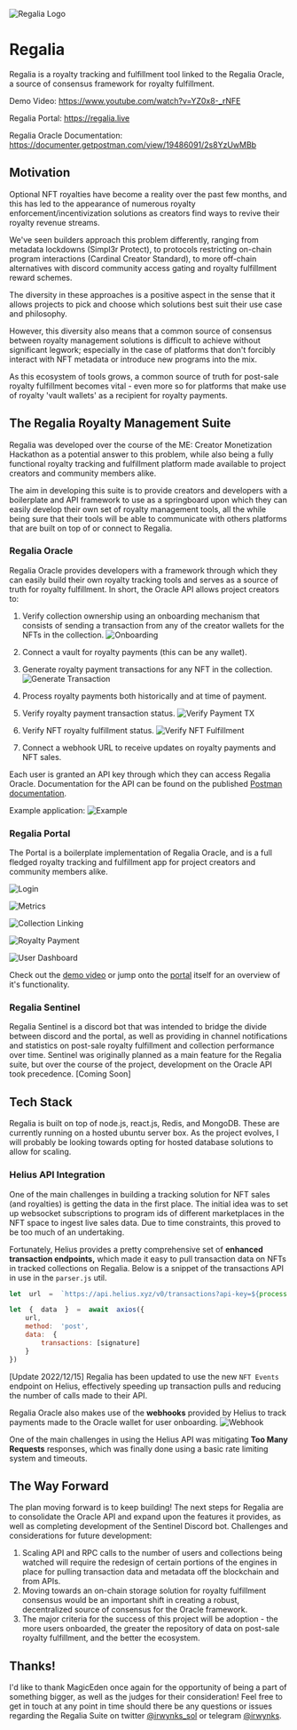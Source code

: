 ![Regalia Logo](https://i.imgur.com/9Bp9Irol.png)
# Regalia
Regalia is a royalty tracking and fulfillment tool linked to the Regalia Oracle, a source of consensus framework for royalty fulfillment.

Demo Video: https://www.youtube.com/watch?v=YZ0x8-_rNFE

Regalia Portal: https://regalia.live

Regalia Oracle Documentation: https://documenter.getpostman.com/view/19486091/2s8YzUwMBb

## Motivation
Optional NFT royalties have become a reality over the past few months, and this has led to the appearance of numerous royalty enforcement/incentivization solutions as creators find ways to revive their royalty revenue streams.

We've seen builders approach this problem differently, ranging from metadata lockdowns (Simpl3r Protect), to protocols restricting on-chain program interactions (Cardinal Creator Standard), to more off-chain alternatives with discord community access gating and royalty fulfillment reward schemes.

The diversity in these approaches is a positive aspect in the sense that it allows projects to pick and choose which solutions best suit their use case and philosophy.

However, this diversity also means that a common source of consensus between royalty management solutions is difficult to achieve without significant legwork; especially in the case of platforms that don't forcibly interact with NFT metadata or introduce new programs into the mix.

As this ecosystem of tools grows, a common source of truth for post-sale royalty fulfillment becomes vital - even more so for platforms that make use of royalty 'vault wallets' as a recipient for royalty payments.

## The Regalia Royalty Management Suite
Regalia was developed over the course of the ME: Creator Monetization Hackathon as a potential answer to this problem, while also being a fully functional royalty tracking and fulfillment platform made available to project creators and community members alike. 

The aim in developing this suite is to provide creators and developers with a boilerplate and API framework to use as a springboard upon which they can easily develop their own set of royalty management tools, all the while being sure that their tools will be able to communicate with others platforms that are built on top of or connect to Regalia.

### Regalia Oracle
Regalia Oracle provides developers with a framework through which they can easily build their own royalty tracking tools and serves as a source of truth for royalty fulfillment. In short, the Oracle API allows project creators to:

 1. Verify collection ownership using an onboarding mechanism that consists of sending a transaction from any of the creator wallets for the NFTs in the collection.
![Onboarding](https://i.imgur.com/nvp7OtR.gif)

 3. Connect a vault for royalty payments (this can be any wallet).
 
 5. Generate royalty payment transactions for any NFT in the collection.
![Generate Transaction](https://i.imgur.com/dJV4EB1.gif)
 6. Process royalty payments both historically and at time of payment.
 7. Verify royalty payment transaction status.
 ![Verify Payment TX](https://i.imgur.com/3GfygA6.gif)
 8. Verify NFT royalty fulfillment status.
![Verify NFT Fulfillment](https://i.imgur.com/3F0Wfl9.gif)
 10. Connect a webhook URL to receive updates on royalty payments and NFT sales.

Each user is granted an API key through which they can access Regalia Oracle. Documentation for the API can be found on the published [Postman documentation](https://documenter.getpostman.com/view/19486091/2s8YzUwMBb).

Example application:
![Example](https://i.imgur.com/3lnqDaa.png)

### Regalia Portal
The Portal is a boilerplate implementation of Regalia Oracle, and is a full fledged royalty tracking and fulfillment app for project creators and community members alike.

![Login](https://i.imgur.com/WUBeyP2.png)

![Metrics](https://i.imgur.com/qYdHqKl.png)

![Collection Linking](https://i.imgur.com/uIOANIf.png)

![Royalty Payment](https://i.imgur.com/JApBJGU.png)

![User Dashboard](https://i.imgur.com/TALGdZH.png)

Check out the [demo video](https://www.youtube.com/watch?v=YZ0x8-_rNFE) or jump onto the [portal](https://regalia.live) itself for an overview of it's functionality.

### Regalia Sentinel
Regalia Sentinel is a discord bot that was intended to bridge the divide between discord and the portal, as well as providing in channel notifications and statistics on post-sale royalty fulfillment and collection performance over time. Sentinel was originally planned as a main feature for the Regalia suite, but over the course of the project, development on the Oracle API took precedence.
[Coming Soon]

## Tech Stack
Regalia is built on top of node.js, react.js, Redis, and MongoDB. These are currently running on a hosted ubuntu server box. As the project evolves, I will probably be looking towards opting for hosted database solutions to allow for scaling.
### Helius API Integration
One of the main challenges in building a tracking solution for NFT sales (and royalties) is getting the data in the first place. The initial idea was to set up websocket subscriptions to program ids of different marketplaces in the NFT space to ingest live sales data. Due to time constraints, this proved to be too much of an undertaking. 

Fortunately, Helius provides a pretty comprehensive set of **enhanced transaction endpoints,** which made it easy to pull transaction data on NFTs in tracked collections on Regalia. Below is a snippet of the transactions API in use in the `parser.js` util.
```js
let  url  =  `https://api.helius.xyz/v0/transactions?api-key=${process.env.HELIUS_API_KEY}&commitment=confirmed`

let  {  data  }  =  await  axios({
	url,
	method:  'post',
	data:  {
		transactions: [signature]
	}
}) 
```
[Update 2022/12/15] Regalia has been updated to use the new `NFT Events` endpoint on Helius, effectively speeding up transaction pulls and reducing the number of calls made to their API.

Regalia Oracle also makes use of the **webhooks** provided by Helius to track payments made to the Oracle wallet for user onboarding.
![Webhook](https://i.imgur.com/hth0SsY.png)

One of the main challenges in using the Helius API was mitigating **Too Many Requests** responses, which was finally done using a basic rate limiting system and timeouts.

## The Way Forward
The plan moving forward is to keep building! The next steps for Regalia are to consolidate the Oracle API and expand upon the features it provides, as well as completing development of the Sentinel Discord bot. Challenges and considerations for future development:

1. Scaling API and RPC calls to the number of users and collections being watched will require the redesign of certain portions of the engines in place for pulling transaction data and metadata off the blockchain and from APIs.
2. Moving towards an on-chain storage solution for royalty fulfillment consensus would be an important shift in creating a robust, decentralized source of consensus for the Oracle framework.
3. The major criteria for the success of this project will be adoption - the more users onboarded, the greater the repository of data on post-sale royalty fulfillment, and the better the ecosystem.

## Thanks!
I'd like to thank MagicEden once again for the opportunity of being a part of something bigger, as well as the judges for their consideration! Feel free to get in touch at any point in time should there be any questions or issues regarding the Regalia Suite on twitter [@irwynks_sol](https://twitter.com/irwynks_sol) or telegram [@irwynks](https://t.me/irwynks).